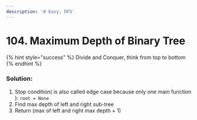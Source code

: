 ```yaml
---
description: '# Easy, DFS'
---
```


# 104. Maximum Depth of Binary Tree

{% hint style="success" %}
Divide and Conquer, think from top to bottom
{% endhint %}

### Solution:

1. Stop condition\( is also called edge case because only one main function \): `root = None`
2. Find max depth of left and right sub-tree
3. Return \(max of left and right max depth + 1\)

